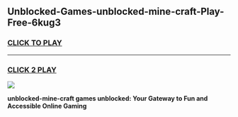 
## Unblocked-Games-unblocked-mine-craft-Play-Free-6kug3
<h3>
<a href="https://premium76.site?title=unblocked-mine-craft&ref=23A">CLICK TO PLAY</a></h3>
<hr>

<h3>
<a href="https://premium76.site?title=unblocked-mine-craft&ref=23A">CLICK 2 PLAY</a>
  
</h3>

<a href="https://premium76.site?title=unblocked-mine-craft&ref=23A"><img src="https://clearcache.store/games.png"></a>


**unblocked-mine-craft games unblocked: Your Gateway to Fun and Accessible Online Gaming**
